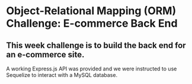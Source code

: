# Object-Relational Mapping (ORM) Challenge: E-commerce Back End

## This week challenge is to build the back end for an e-commerce site. 
A working Express.js API was provided and we were instructed to use Sequelize to interact with a MySQL database.

